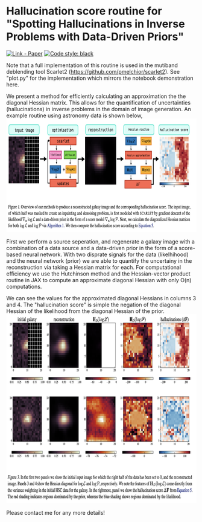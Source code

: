 # Hallucination score routine for "Spotting Hallucinations in Inverse Problems with Data-Driven Priors"
[![Link - Paper](https://img.shields.io/badge/Link-Paper-blue)](https://arxiv.org/abs/2306.13272)
[![Code style: black](https://img.shields.io/badge/code%20style-black-000000.svg)](https://github.com/psf/black)

Note that a full implementation of this routine is used in the mutiband deblending tool Scarlet2 (https://github.com/pmelchior/scarlet2). See "plot.py" for the implementation which mirrors the notebook demonstration here. 

We present a method for efficiently calculating an approximation the the diagonal Hessian matrix. This allows for the quantification of uncertainties (hallucinations) in inverse problems in the domain of image generation. An example routine using astronomy data is shown below,
<img src="/images/fig1.png" height="300">

First we perform a source seperation, and regenerate a galaxy image with a combination of a data source and a data-driven prior in the form of a score-based neural network. With two disprate signals for the data (likelhihood) and the neural network (prior) we are able to quantify the uncertainy in the reconstruction via taking a Hessian matrix for each. For computational efficiency we use the Hutchinson method and the Hessian-vector product routine in JAX to compute an approximate diagonal Hessian with only O(n) computations. 

We can see the values for the approximated diagonal Hessians in columns 3 and 4. The "hallucination score" is simple the negation of the diagonal Hessian of the likelihood from the diagonal Hessian of the prior.
<img src="/images/fig2.png" height="500">

Please contact me for any more details!
